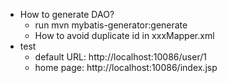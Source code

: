 * How to generate DAO?
  * run mvn mybatis-generator:generate
  * How to avoid duplicate id in xxxMapper.xml
* test
  * default URL: http://localhost:10086/user/1
  * home page: http://localhost:10086/index.jsp